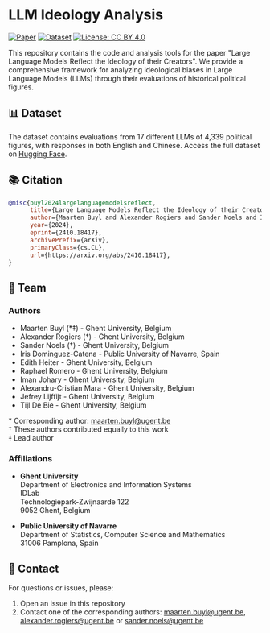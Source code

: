 # LLM Ideology Analysis

[![Paper](https://img.shields.io/badge/paper-pdf-blue.svg)](https://arxiv.org/abs/2410.18417)
[![Dataset](https://img.shields.io/badge/🤗_dataset-huggingface-yellow.svg)](https://huggingface.co/datasets/ajrogier/llm-ideology-analysis)
[![License: CC BY 4.0](https://img.shields.io/badge/License-CC_BY_4.0-lightgrey.svg)](https://creativecommons.org/licenses/by/4.0/)

This repository contains the code and analysis tools for the paper "Large Language Models Reflect the Ideology of their Creators". We provide a comprehensive framework for analyzing ideological biases in Large Language Models (LLMs) through their evaluations of historical political figures.

## 📊 Dataset

The dataset contains evaluations from 17 different LLMs of 4,339 political figures, with responses in both English and Chinese. Access the full dataset on [Hugging Face](https://huggingface.co/datasets/ajrogier/llm-ideology-analysis).

## 📚 Citation

```bibtex
@misc{buyl2024largelanguagemodelsreflect,
      title={Large Language Models Reflect the Ideology of their Creators}, 
      author={Maarten Buyl and Alexander Rogiers and Sander Noels and Iris Dominguez-Catena and Edith Heiter and Raphael Romero and Iman Johary and Alexandru-Cristian Mara and Jefrey Lijffijt and Tijl De Bie},
      year={2024},
      eprint={2410.18417},
      archivePrefix={arXiv},
      primaryClass={cs.CL},
      url={https://arxiv.org/abs/2410.18417}, 
}
```

## 👥 Team
### Authors
* Maarten Buyl (*‡) - Ghent University, Belgium  
* Alexander Rogiers (†) - Ghent University, Belgium  
* Sander Noels (†) - Ghent University, Belgium  
* Iris Dominguez-Catena - Public University of Navarre, Spain  
* Edith Heiter - Ghent University, Belgium  
* Raphael Romero - Ghent University, Belgium  
* Iman Johary - Ghent University, Belgium  
* Alexandru-Cristian Mara - Ghent University, Belgium  
* Jefrey Lijffijt - Ghent University, Belgium  
* Tijl De Bie - Ghent University, Belgium  

\* Corresponding author: maarten.buyl@ugent.be  
† These authors contributed equally to this work  
‡ Lead author

### Affiliations
* **Ghent University**  
  Department of Electronics and Information Systems  
  IDLab  
  Technologiepark-Zwijnaarde 122  
  9052 Ghent, Belgium  

* **Public University of Navarre**  
  Department of Statistics, Computer Science and Mathematics  
  31006 Pamplona, Spain

## 📧 Contact

For questions or issues, please:
1. Open an issue in this repository
2. Contact one of the corresponding authors: maarten.buyl@ugent.be,
   alexander.rogiers@ugent.be or sander.noels@ugent.be
